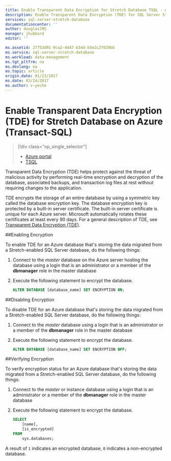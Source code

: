 ```yaml
---
title: Enable Transparent Data Encryption for Stretch Database TSQL - Azure | Azure
description: Enable Transparent Data Encryption (TDE) for SQL Server Stretch Database on Azure TSQL
services: sql-server-stretch-database
documentationcenter: ''
author: douglaslMS
manager: jhubbard
editor: ''

ms.assetid: 27753d91-9ca2-4d47-b34d-b5e2c2f029bb
ms.service: sql-server-stretch-database
ms.workload: data-management
ms.tgt_pltfrm: na
ms.devlang: na
ms.topic: article
origin.date: 01/23/2017
ms.date: 03/24/2017
ms.author: v-yeche
---
```


# Enable Transparent Data Encryption (TDE) for Stretch Database on Azure (Transact-SQL)
> [!div class="op_single_selector"]
>- [Azure portal](./sql-server-stretch-database-encryption-tde.md)
>- [TSQL](./sql-server-stretch-database-tde-tsql.md)

Transparent Data Encryption (TDE) helps protect against the threat of malicious activity by performing real-time encryption and decryption of the database, associated backups, and transaction log files at rest without requiring changes to the application.

TDE encrypts the storage of an entire database by using a symmetric key called the database encryption key. The database encryption key is protected by a built-in server certificate. The built-in server certificate is unique for each Azure server. Microsoft automatically rotates these certificates at least every 90 days. For a general description of TDE, see [Transparent Data Encryption (TDE)].

##Enabling Encryption

To enable TDE for an Azure database that's storing the data migrated from a Stretch-enabled SQL Server database, do the following things:

1. Connect to the *master* database on the Azure server hosting the database using a login that is an administrator or a member of the **dbmanager** role in the master database
2. Execute the following statement to encrypt the database.

    ```sql
    ALTER DATABASE [database_name] SET ENCRYPTION ON;
    ```

##Disabling Encryption

To disable TDE for an Azure database that's storing the data migrated from a Stretch-enabled SQL Server database, do the following things:

1. Connect to the *master* database using a login that is an administrator or a member of the **dbmanager** role in the master database
2. Execute the following statement to encrypt the database.

    ```sql
    ALTER DATABASE [database_name] SET ENCRYPTION OFF;
    ```

##Verifying Encryption

To verify encryption status for an Azure database that's storing the data migrated from a Stretch-enabled SQL Server database, do the following things:

1. Connect to the *master* or instance database using a login that is an administrator or a member of the **dbmanager** role in the master database
2. Execute the following statement to encrypt the database.

    ```sql
    SELECT
        [name],
        [is_encrypted]
    FROM
        sys.databases;
    ```

A result of ```1``` indicates an encrypted database, ```0``` indicates a non-encrypted database.

<!--Anchors-->
[Transparent Data Encryption (TDE)]: https://msdn.microsoft.com/zh-cn/library/bb934049.aspx

<!--Image references-->

<!--Link references-->